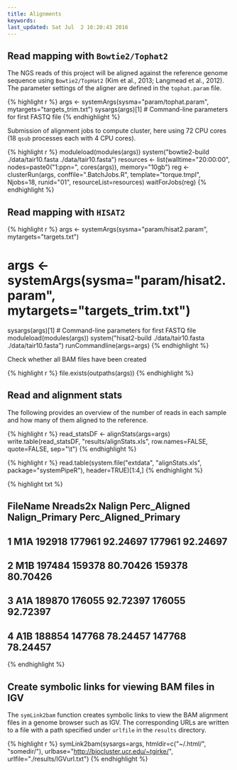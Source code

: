 ```yaml
---
title: Alignments
keywords: 
last_updated: Sat Jul  2 16:20:43 2016
---
```


## Read mapping with `Bowtie2/Tophat2`
The NGS reads of this project will be aligned against the reference genome
sequence using `Bowtie2/TopHat2` (Kim et al., 2013; Langmead et al., 2012). The
parameter settings of the aligner are defined in the `tophat.param`
file.


{% highlight r %}
args <- systemArgs(sysma="param/tophat.param", mytargets="targets_trim.txt")
sysargs(args)[1] # Command-line parameters for first FASTQ file
{% endhighlight %}

Submission of alignment jobs to compute cluster, here using 72 CPU cores (18 `qsub` processes each with 4 CPU cores).


{% highlight r %}
moduleload(modules(args))
system("bowtie2-build ./data/tair10.fasta ./data/tair10.fasta")
resources <- list(walltime="20:00:00", nodes=paste0("1:ppn=", cores(args)), memory="10gb")
reg <- clusterRun(args, conffile=".BatchJobs.R", template="torque.tmpl", Njobs=18, runid="01", 
                  resourceList=resources)
waitForJobs(reg)
{% endhighlight %}

## Read mapping with `HISAT2`


{% highlight r %}
args <- systemArgs(sysma="param/hisat2.param", mytargets="targets.txt")
# args <- systemArgs(sysma="param/hisat2.param", mytargets="targets_trim.txt")
sysargs(args)[1] # Command-line parameters for first FASTQ file
moduleload(modules(args))
system("hisat2-build ./data/tair10.fasta ./data/tair10.fasta")
runCommandline(args=args)
{% endhighlight %}

Check whether all BAM files have been created


{% highlight r %}
file.exists(outpaths(args))
{% endhighlight %}

## Read and alignment stats

The following provides an overview of the number of reads in each sample
and how many of them aligned to the reference.


{% highlight r %}
read_statsDF <- alignStats(args=args) 
write.table(read_statsDF, "results/alignStats.xls", row.names=FALSE, quote=FALSE, sep="\t")
{% endhighlight %}


{% highlight r %}
read.table(system.file("extdata", "alignStats.xls", package="systemPipeR"), header=TRUE)[1:4,]
{% endhighlight %}

{% highlight txt %}
##   FileName Nreads2x Nalign Perc_Aligned Nalign_Primary Perc_Aligned_Primary
## 1      M1A   192918 177961     92.24697         177961             92.24697
## 2      M1B   197484 159378     80.70426         159378             80.70426
## 3      A1A   189870 176055     92.72397         176055             92.72397
## 4      A1B   188854 147768     78.24457         147768             78.24457
{% endhighlight %}


## Create symbolic links for viewing BAM files in IGV

The `symLink2bam` function creates symbolic links to view the BAM alignment files in a
genome browser such as IGV. The corresponding URLs are written to a file
with a path specified under `urlfile` in the `results` directory.


{% highlight r %}
symLink2bam(sysargs=args, htmldir=c("~/.html/", "somedir/"), 
            urlbase="http://biocluster.ucr.edu/~tgirke/", 
	        urlfile="./results/IGVurl.txt")
{% endhighlight %}


